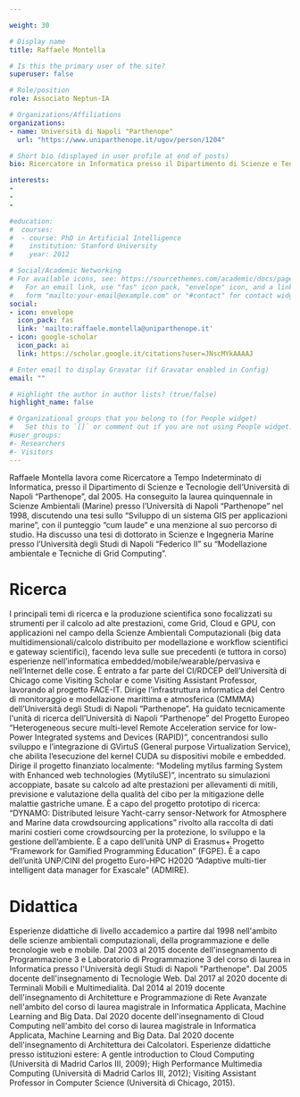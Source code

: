 ```yaml
---

weight: 30

# Display name
title: Raffaele Montella

# Is this the primary user of the site?
superuser: false

# Role/position
role: Associato Neptun-IA

# Organizations/Affiliations
organizations:
- name: Università di Napoli "Parthenope"
  url: "https://www.uniparthenope.it/ugov/person/1204"

# Short bio (displayed in user profile at end of posts)
bio: Ricercatore in Informatica presso il Dipartimento di Scienze e Tencologie dell'Università degli Studi di Napoli "Parthenope". Direttore del Laboratorio di Ricerca High Performance Computing SmartLab (HPSCSmartLab). Responsabile della Research Computing Facilities (RCF) del Dipartimento di Scienze e Tecnologie).

interests:
-
-
-

#education:
#  courses:
#  - course: PhD in Artificial Intelligence
#    institution: Stanford University
#    year: 2012

# Social/Academic Networking
# For available icons, see: https://sourcethemes.com/academic/docs/page-builder/#icons
#   For an email link, use "fas" icon pack, "envelope" icon, and a link in the
#   form "mailto:your-email@example.com" or "#contact" for contact widget.
social:
- icon: envelope
  icon_pack: fas
  link: 'mailto:raffaele.montella@uniparthenope.it'
- icon: google-scholar
  icon_pack: ai
  link: https://scholar.google.it/citations?user=JNscMYkAAAAJ

# Enter email to display Gravatar (if Gravatar enabled in Config)
email: ""

# Highlight the author in author lists? (true/false)
highlight_name: false

# Organizational groups that you belong to (for People widget)
#   Set this to `[]` or comment out if you are not using People widget.
#user_groups:
#- Researchers
#- Visitors
---
```


Raffaele Montella lavora come Ricercatore a Tempo Indeterminato di Informatica, presso il Dipartimento di Scienze e Tecnologie dell’Università di Napoli “Parthenope”, dal 2005.
Ha conseguito la laurea quinquennale in Scienze Ambientali (Marine) presso l’Università di Napoli “Parthenope” nel 1998, discutendo una tesi sullo “Sviluppo di un sistema GIS per applicazioni marine”, con il punteggio “cum laude” e una menzione al suo percorso di studio.
Ha discusso una tesi di dottorato in Scienze e Ingegneria Marine presso l’Università degli Studi di Napoli “Federico II” su “Modellazione ambientale e Tecniche di Grid Computing”.

# Ricerca
I principali temi di ricerca e la produzione scientifica sono focalizzati su strumenti per il calcolo ad alte prestazioni, come Grid, Cloud e GPU, con applicazioni nel campo della Scienze Ambientali Computazionali (big data multidimensionali/calcolo distribuito per modellazione e workflow scientifici e gateway scientifici), facendo leva sulle sue precedenti (e tuttora in corso) esperienze nell’informatica embedded/mobile/wearable/pervasiva e nell’Internet delle cose.
È entrato a far parte del CI/RDCEP dell’Università di Chicago come Visiting Scholar e come Visiting Assistant Professor, lavorando al progetto FACE-IT.
Dirige l’infrastruttura informatica del Centro di monitoraggio e modellazione marittima e atmosferica (CMMMA) dell’Università degli Studi di Napoli “Parthenope”.
Ha guidato tecnicamente l'unità di ricerca dell’Università di Napoli “Parthenope” del Progetto Europeo “Heterogeneous secure multi-level Remote Acceleration service for low-Power Integrated systems and Devices (RAPID)”, concentrandosi sullo sviluppo e l’integrazione di GVirtuS (General purpose Virtualization Service), che abilita l’esecuzione del kernel CUDA su dispositivi mobile e embedded.
Dirige il progetto finanziato localmente: “Modeling mytilus farming System with Enhanced web technologies (MytiluSE)”, incentrato su simulazioni accoppiate, basate su calcolo ad alte prestazioni per allevamenti di mitili, previsione e valutazione della qualità del cibo per la mitigazione delle malattie gastriche umane.
È a capo del progetto prototipo di ricerca: “DYNAMO: Distributed leisure Yacht-carry sensor-Network for Atmosphere and Marine data crowdsourcing applications” rivolto alla raccolta di dati marini costieri come crowdsourcing per la protezione, lo sviluppo e la gestione dell’ambiente.
È a capo dell’unità UNP di Erasmus+ Progetto “Framework for Gamified Programming Education” (FGPE).
È a capo dell’unità UNP/CINI del progetto Euro-HPC H2020 “Adaptive multi-tier intelligent data manager for Exascale” (ADMIRE).

# Didattica
Esperienze didattiche di livello accademico a partire dal 1998 nell'ambito delle scienze ambientali computazionali, della programmazione e delle tecnologie web e mobile.
Dal 2003 al 2015 docente dell'insegnamento di Programmazione 3 e Laboratorio di Programmazione 3 del corso di laurea in Informatica presso l'Università degli Studi di Napoli "Parthenope".
Dal 2005 docente dell'insegnamento di Tecnologie Web.
Dal 2017 al 2020 docente di Terminali Mobili e Multimedialità.
Dal 2014 al 2019 docente dell'insegnamento di Architetture e Programmazione di Rete Avanzate nell'ambito del corso di laurea magistrale in Informatica Applicata, Machine Learning and Big Data.
Dal 2020 docente dell'insegnamento di Cloud Computing nell'ambito del corso di laurea magistrale in Informatica Applicata, Machine Learning and Big Data.
Dal 2020 docente dell'insegnamento di Architettura dei Calcolatori.
Esperienze didattiche presso istituzioni estere: A gentle introduction to Cloud Computing (Università di Madrid Carlos III, 2009); High Performance Multimedia Computing (Università di Madrid Carlos III, 2012); Visiting Assistant Professor in Computer Science (Università di Chicago, 2015).
